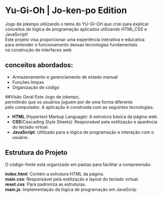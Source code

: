 # Yu-Gi-Oh | Jo-ken-po Edition

Jogo de jokenpo utilizando o tema do YU-GI-OH que criei para explicar <BR>conceitos de lógica de programação aplicados utilizando HTML,CSS e JavaScript!<br> Este projeto visa proporcionar uma experiência interativa e educativa<br> para entender o funcionamento dessas tecnologias fundamentais<br> na construção de interfaces web.

## conceitos abordados:

- Armazenamento e gerenciamento de estado manual
- Funções limpas
- Organização de código

##Visão Geral
Este Jogo de jokenpo,<br> permitindo que os usuários joguem por de uma forma diferente <br> pelo computador. A aplicação é construída com as seguintes tecnologias:

- **HTML** (Hypertext Markup Language): A estrutura básica da página web.
 - **CSS**(Cascading Style Sheets): Responsável pela estilização e aparência do teclado virtual.
- **JavaScript**: Utilizado para a lógica de programação e interação com o usuário.

## Estrutura do Projeto
O código-fonte está organizado em pastas para facilitar a compreensão:

**index.html**: Contém a estrutura HTML da página.<br>
**main.css**: Responsável pela estilização e layout do teclado virtual.<br>
**reset.css**: Para padroniza as estruturas.<br>
**main.js**: Implementação da lógica de programação em JavaScrip

